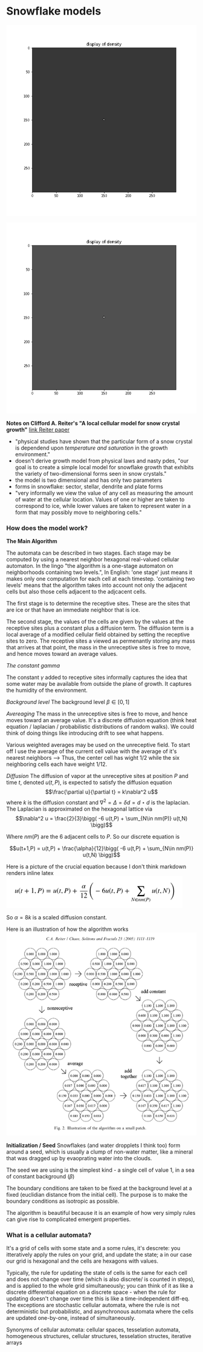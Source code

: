 # Snowflake models

![alpha=2.43 beta=0.35 gamma=0.001 n=300](snowflake_pngs_alpha=2.43_beta=0.35_gamma=0.001/snowflake_alph2.43_beta0.35_gamma0.001_n300.gif)

![snowflake_alpha=2.43_beta=0.45_gamma=0.003](snowflake_pngs_alpha=2.43_beta=0.45_gamma=0.003/snowflake_alpha=2.43_beta=0.45_gamma=0.003.gif)


**Notes on Clifford A. Reiter's "A local cellular model for snow crystal growth"**
[link Reiter paper](https://patarnott.com/pdf/SnowCrystalGrowth.pdf)

- "physical studies have shown that the particular form of a snow crystal is dependend upon *temperature and saturation* in the growth environment."
- doesn't derive growth model from physical laws and nasty pdes, "our goal is to create a simple local model for snowflake growth that exhibits the variety of two-dimensional forms seen in snow crystals."
- the model is two dimensional and has only two parameters
- forms in snowflake: sector, stellar, dendrite and plate forms
- "very informally we view the value of any cell as measuring the amount of water at the cellular location. Values of one or higher are taken to correspond to ice, while lower values are taken to represent water in a form that may possibly move to neighboring cells."

### How does the model work?
**The Main Algorithm**

The automata can be described in two stages. Each stage may be computed by using a nearest neighbor hexagonal real-valued cellular automaton. In the lingo "the algorithm is a one-stage automaton on neighborhoods containing two levels.", In English: 'one stage' just means it makes only one computation for each cell at each timestep. 'containing two levels' means that the algorithm takes into account not only the adjacent cells but also those cells adjacent to the adjcacent cells.

The first stage is to determine the receptive sites. These are the sites that are ice or that have an immediate neighbor that is ice. 

The second stage, the values of the cells are given by the values at the receptive sites plus a constant plus a diffusion term. The diffusion term is a local average of a modified cellular field obtained by setting the receptive sites to zero. The receptive sites a viewed as permenantly storing any mass that arrives at that point, the mass in the unreceptive sites is free to move, and hence moves toward an average values.

*The constant gamma*

The constant $\gamma$ added to receptive sites informally captures the idea that some water may be available from outside the plane of growth. It captures the humidity of the environment.

*Background level*
The background level $\beta\in[0,1]$

*Avereaging*
The mass in the unreceptive sites is free to move, and hence moves toward an average value. It's a discrete diffusion equation (think heat equation / laplacian / probabilistic distributions of random walks). We could think of doing things like introducing drift to see what happens. 

Various weighted averages may be used on the unreceptive field. To start off I use the average of the current cell value with the average of it's nearest neighbors --> Thus, the center cell has wight 1/2 while the six neighboring cells each have weight 1/12.

*Diffusion*
The diffusion of vapor at the unreceptive sites at position $P$ and time $t$, denoted $u(t,P)$, is expected to satisfy the diffusion equation
$$\frac{\partial u}{\partial t} = k\nabla^2 u$$
where $k$ is the diffusion constant and $\nabla^2 = \Delta = \delta d = d\star d$ is the laplacian. The Laplacian is approximated on the hexagonal lattice via
$$\nabla^2 u = \frac{2}{3}\bigg( -6 u(t,P) + \sum_{N\in nm(P)} u(t,N) \bigg)$$

Where $nm(P)$ are the 6 adjacent cells to $P$. So our discrete equation is 

$$u(t+1,P) = u(t,P) + \frac{\alpha}{12}\bigg( -6 u(t,P) + \sum_{N\in nm(P)} u(t,N) \bigg)$$

Here is a picture of the crucial equation because I don't think markdown renders inline latex
![the main equation](time_evolution_equation.png)

So $\alpha = 8 k$ is a scaled diffusion constant. 

Here is an illustration of how the algorithm works
![illustration of algorithm on small patch](./illustration_of_algorithm_on_small_patch.png)

**Initialization / Seed**
Snowflakes (and water dropplets I think too) form around a seed, which is usually a clump of non-water matter, like a mineral that was dragged up by evaoprating water into the clouds. 

The seed we are using is the simplest kind - a single cell of value 1, in a sea of constant background ($\beta$)

The boundary conditions are taken to be fixed at the background level at a fixed (euclidian distance from the initial cell). The purpose is to make the boundary conditions as isotropic as possible.


The algorithm is beautiful because it is an example of how very simply rules can give rise to complicated emergent properties.



### What is a cellular automata?
It's a grid of cells with some state and a some rules, it's descrete: you itteratively apply the rules on your grid, and update the state; a in our case our grid is hexagonal and the cells are hexagons with values.

Typically, the rule for updating the state of cells is the same for each cell and does not change over time (which is also discrete/ is counted in steps), and is applied to the whole grid simultaneously; you can think of it as like a discrete differential equation on a discrete space - when the rule for updating doesn't change over time this is like a time-independent diff-eq. The exceptions are stochastic cellular automata, where the rule is not deterministic but probabilistic, and asynchronous automata where the cells are updated one-by-one, instead of simultaneously.

Synonyms of cellular automata: cellular spaces, tesselation automata, homogeneous structures, cellular structures, tesselation structes, iterative arrays



